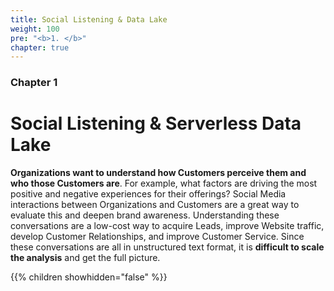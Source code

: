 ```yaml
---
title: Social Listening & Data Lake
weight: 100
pre: "<b>1. </b>"
chapter: true
---
```


### Chapter 1

# Social Listening & Serverless Data Lake

**Organizations want to understand how Customers perceive them and who those Customers are**. For example, what factors are driving the most positive and negative experiences for their offerings? Social Media interactions between Organizations and Customers are a great way to evaluate this and deepen brand awareness. Understanding these conversations are a low-cost way to acquire Leads, improve Website traffic, develop Customer Relationships, and improve Customer Service. Since these conversations are all in unstructured text format, it is **difficult to scale the analysis** and get the full picture.

{{% children showhidden="false" %}}